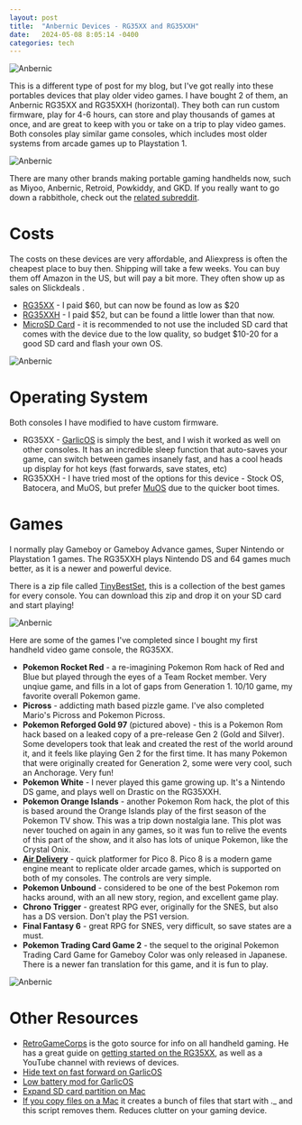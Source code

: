 ```yaml
---
layout: post
title:  "Anbernic Devices - RG35XX and RG35XXH"
date:   2024-05-08 8:05:14 -0400
categories: tech
---
```


![Anbernic](/images/gameboy/1.jpeg)

This is a different type of post for my blog, but I've got really into these portables devices that play older video games. I have bought 2 of them, an Anbernic RG35XX and RG35XXH (horizontal). They both can run custom firmware, play for 4-6 hours, can store and play thousands of games at once, and are great to keep with you or take on a trip to play video games. Both consoles play similar game consoles, which includes most older systems from arcade games up to Playstation 1. 

![Anbernic](/images/gameboy/2.jpeg)

There are many other brands making portable gaming handhelds now, such as Miyoo, Anbernic, Retroid, Powkiddy, and GKD. If you really want to go down a rabbithole, check out the [related subreddit](https://www.reddit.com/r/SBCGaming/). 

# Costs
The costs on these devices are very affordable, and Aliexpress is often the cheapest place to buy then. Shipping will take a few weeks. You can buy them off Amazon in the US, but will pay a bit more. They often show up as sales on Slickdeals . 

* [RG35XX](https://amzn.to/4aco0XQ) - I paid $60, but can now be found as low as $20
* [RG35XXH](https://amzn.to/4aiGXIm) - I paid $52, but can be found a little lower than that now. 
* [MicroSD Card](https://amzn.to/3yaff3f) - it is recommended to not use the included SD card that comes with the device due to the low quality, so budget $10-20 for a good SD card and flash your own OS. 

![Anbernic](/images/gameboy/3.jpeg)

# Operating System 
Both consoles I have modified to have custom firmware. 
* RG35XX - [GarlicOS](https://www.patreon.com/posts/76561333) is simply the best, and I wish it worked as well on other consoles. It has an incredible sleep function that auto-saves your game, can switch between games insanely fast, and has a cool heads up display for hot keys (fast forwards, save states, etc)
* RG35XXH - I have tried most of the options for this device - Stock OS, Batocera, and MuOS, but prefer [MuOS](https://muos.dev/help/installation) due to the quicker boot times. 

# Games
I normally play Gameboy or Gameboy Advance games, Super Nintendo or Playstation 1 games. The RG35XXH plays Nintendo DS and 64 games much better, as it is a newer and powerful device. 

There is a zip file called [TinyBestSet](https://www.reddit.com/r/Roms/comments/129d3q0/tiny_best_set_update_garlic_128gb_expansion/), this is a collection of the best games for every console. You can download this zip and drop it on your SD card and start playing!

![Anbernic](/images/gameboy/4.jpeg)

Here are some of the games I've completed since I bought my first handheld video game console, the RG35XX. 
* **Pokemon Rocket Red** - a re-imagining Pokemon Rom hack of Red and Blue but played through the eyes of a Team Rocket member. Very unqiue game, and fills in a lot of gaps from Generation 1. 10/10 game, my favorite overall Pokemon game. 
* **Picross** - addicting math based pizzle game. I've also completed Mario's Picross and Pokemon Picross.
* **Pokemon Reforged Gold 97** (pictured above) - this is a Pokemon Rom hack based on a leaked copy of a pre-release Gen 2 (Gold and Silver). Some developers took that leak and created the rest of the world around it, and it feels like playing Gen 2 for the first time. It has many Pokemon that were originally created for Generation 2, some were very cool, such an Anchorage.  Very fun!
* **Pokemon White** - I never played this game growing up. It's a Nintendo DS game, and plays well on Drastic on the RG35XXH. 
* **Pokemon Orange Islands** - another Pokemon Rom hack, the plot of this is based around the Orange Islands play of the first season of the Pokemon TV show. This was a trip down nostalgia lane. This plot was never touched on again in any games, so it was fun to relive the events of this part of the show, and it also has lots of unique Pokemon, like the Crystal Onix.
* **[Air Delivery](https://www.lexaloffle.com/bbs/?pid=129275)** - quick platformer for Pico 8. Pico 8 is a modern game engine meant to replicate older arcade games, which is supported on both of my consoles. The controls are very simple. 
* **Pokemon Unbound** - considered to be one of the best Pokemon rom hacks around, with an all new story, region, and excellent game play. 
* **Chrono Trigger** - greatest RPG ever, originally for the SNES, but also has a DS version. Don't play the PS1 version. 
* **Final Fantasy 6** - great RPG for SNES, very difficult, so save states are a must. 
* **Pokemon Trading Card Game 2** - the sequel to the original Pokemon Trading Card Game for Gameboy Color was only released in Japanese. There is a newer fan translation for this game, and it is fun to play. 

![Anbernic](/images/gameboy/5.jpeg)

# Other Resources
* [RetroGameCorps](https://www.youtube.com/@RetroGameCorps) is the goto source for info on all handheld gaming. He has a great guide on [getting started on the RG35XX](https://retrogamecorps.com/2023/01/03/anbernic-rg35xx-starter-guide/), as well as a YouTube channel with reviews of devices. 
* [Hide text on fast forward on GarlicOS](https://www.reddit.com/r/RG35XX/comments/12ywr18/question_is_there_a_way_to_hide_this_text_when/)
* [Low battery mod for GarlicOS](https://codeberg.org/adixal/RG35XX/src/commit/67b67764681e3cd0dfa60027ff6fd2febf3e9b9f/mods/battery_warning)
* [Expand SD card partition on Mac](https://github.com/skyzyx/rg35xx-garlicos-macos-instructions/blob/main/docs/installing-garlicos-single-card.en_us.md#running-gdisk)
* [If you copy files on a Mac](https://wiki.batocera.org/troubleshooting#macos_strange_files_starting_with) it creates a bunch of files that start with ._ and this script removes them. Reduces clutter on your gaming device. 